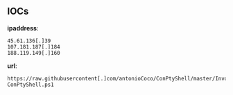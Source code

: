 
## IOCs

__ipaddress__:

```text
45.61.136[.]39
107.181.187[.]184
188.119.149[.]160
```
__url__:

```text
https://raw.githubusercontent[.]com/antonioCoco/ConPtyShell/master/Invoke-ConPtyShell.ps1
```